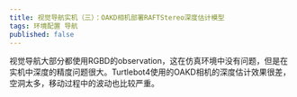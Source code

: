 ```yaml
---
title: 视觉导航实机（三）：OAKD相机部署RAFTStereo深度估计模型
tags: 环境配置 导航
published: false
---
```


视觉导航大部分都使用RGBD的observation，这在仿真环境中没有问题，但是在实机中深度的精度问题很大。Turtlebot4使用的OAKD相机的深度估计效果很差，空洞太多，移动过程中的波动也比较严重。
